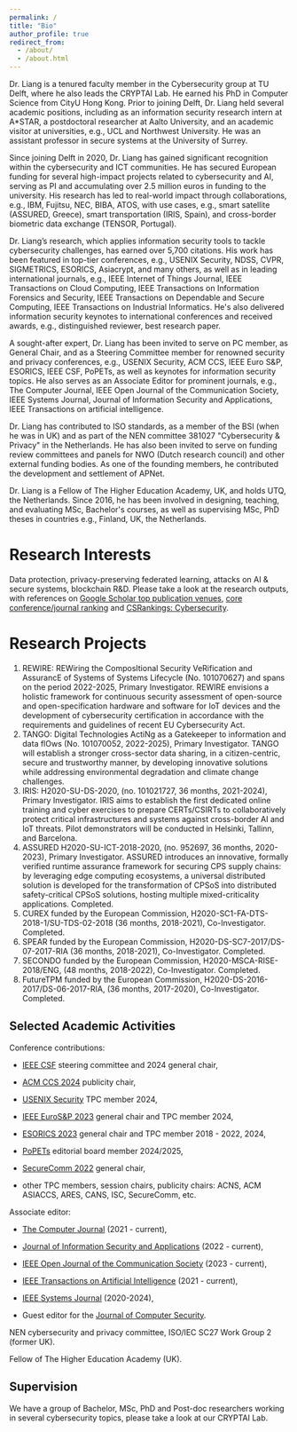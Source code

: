 ```yaml
---
permalink: /
title: "Bio"
author_profile: true
redirect_from: 
  - /about/
  - /about.html
---
```


Dr. Liang is a tenured faculty member in the Cybersecurity group at TU Delft, where he also leads the CRYPTAI Lab. He earned his PhD in Computer Science from CityU Hong Kong. Prior to joining Delft, Dr. Liang held several academic positions, including as an information security research intern at A*STAR, a postdoctoral researcher at Aalto University, and an academic visitor at universities, e.g., UCL and Northwest University. He was an assistant professor in secure systems at the University of Surrey. 

Since joining Delft in 2020, Dr. Liang has gained significant recognition within the cybersecurity and ICT communities. He has secured European funding for several high-impact projects related to cybersecurity and AI, serving as PI and accumulating over 2.5 million euros in funding to the university. His research has led to real-world impact through collaborations, e.g., IBM, Fujitsu, NEC, BIBA, ATOS, with use cases, e.g., smart satellite (ASSURED, Greece), smart transportation (IRIS, Spain), and cross-border biometric data exchange (TENSOR, Portugal). 

Dr. Liang’s research, which applies information security tools to tackle cybersecurity challenges, has earned over 5,700 citations. His work has been featured in top-tier conferences, e.g., USENIX Security, NDSS, CVPR, SIGMETRICS, ESORICS, Asiacrypt, and many others, as well as in leading international journals, e.g., IEEE Internet of Things Journal, IEEE Transactions on Cloud Computing, IEEE Transactions on Information Forensics and Security, IEEE Transactions on Dependable and Secure Computing, IEEE Transactions on Industrial Informatics. He's also delivered information security keynotes to international conferences and received awards, e.g., distinguished reviewer, best research paper.  

A sought-after expert, Dr. Liang has been invited to serve on PC member, as General Chair, and as a Steering Committee member for renowned security and privacy conferences, e.g.,  USENIX Security, ACM CCS, IEEE Euro S&P, ESORICS, IEEE CSF, PoPETs, as well as keynotes for information security topics. He also serves as an Associate Editor for prominent journals, e.g., The Computer Journal, IEEE Open Journal of the Communication Society, IEEE Systems Journal, Journal of Information Security and Applications, IEEE Transactions on artificial intelligence. 

Dr. Liang has contributed to ISO standards, as a member of the BSI (when he was in UK) and as part of the NEN committee 381027 "Cybersecurity & Privacy" in the Netherlands. He has also been invited to serve on funding review committees and panels for NWO (Dutch research council) and other external funding bodies. As one of the founding members, he contributed the development and settlement of APNet. 

Dr. Liang is a Fellow of The Higher Education Academy, UK, and holds UTQ, the Netherlands. Since 2016, he has been involved in designing, teaching, and evaluating MSc, Bachelor's courses, as well as supervising MSc, PhD theses in countries e.g., Finland, UK, the Netherlands.

Research Interests
======
Data protection, privacy-preserving federated learning, attacks on AI \& secure systems, blockchain R\&D. Please take a look at the research outputs, with references on [Google Scholar top publication venues](https://scholar.google.es/citations?view_op=top_venues&hl=en&vq=eng_computersecuritycryptography), [core conference/journal ranking](http://portal.core.edu.au/conf-ranks/) and [CSRankings: Cybersecurity](https://csrankings.org/#/index?sec&nl).  


Research Projects
======
1. REWIRE: REWiring the ComposItional Security VeRification and AssurancE of Systems of Systems Lifecycle (No. 101070627) and spans on the period 2022-2025, Primary Investigator. REWIRE envisions a holistic framework for continuous security assessment of open-source and open-specification hardware and software for IoT devices and the development of cybersecurity certification in accordance with the requirements and guidelines of recent EU Cybersecurity Act. 
1. TANGO: Digital Technologies ActiNg as a Gatekeeper to information and data flOws (No. 101070052, 2022-2025), Primary Investigator. TANGO will establish a stronger cross-sector data sharing, in a citizen-centric, secure and trustworthy manner, by developing innovative solutions while addressing environmental degradation and climate change challenges. 
1. IRIS: H2020-SU-DS-2020, (no. 101021727, 36 months, 2021-2024), Primary Investigator. IRIS aims to establish the first dedicated online training and cyber exercises to prepare CERTs/CSIRTs to collaboratively protect critical infrastructures and systems against cross-border AI and IoT threats. Pilot demonstrators will be conducted in Helsinki, Tallinn, and Barcelona.
1. ASSURED H2020-SU-ICT-2018-2020, (no. 952697, 36 months, 2020-2023), Primary Investigator. ASSURED introduces an innovative, formally verified runtime assurance framework for securing CPS supply chains: by leveraging edge computing ecosystems, a universal distributed solution is developed for the transformation of CPSoS into distributed safety-critical CPSoS solutions, hosting multiple mixed-criticality applications. Completed.  
1. CUREX funded by the European Commission, H2020-SC1-FA-DTS-2018-1/SU-TDS-02-2018 (36 months, 2018-2021), Co-Investigator. Completed. 
1. SPEAR funded by the European Commission, H2020-DS-SC7-2017/DS-07-2017-RIA (36 months, 2018-2021), Co-Investigator. Completed. 
1. SECONDO funded by the European Commission, H2020-MSCA-RISE-2018/ENG, (48 months, 2018-2022), Co-Investigator. Completed.  
1. FutureTPM funded by the European Commission, H2020-DS-2016-2017/DS-06-2017-RIA, (36 months, 2017-2020), Co-Investigator. Completed. 

Selected Academic Activities 
------
Conference contributions: 

- [IEEE CSF](https://csf2024.ieee-security.org/) steering committee and 2024 general chair, 

- [ACM CCS 2024](https://www.sigsac.org/ccs/CCS2024/call-for/call-for-papers.html) publicity chair,

- [USENIX Security](https://www.usenix.org/conference/usenixsecurity24) TPC member 2024, 

- [IEEE EuroS&P 2023](https://eurosp2023.ieee-security.org/) general chair and TPC member 2024, 

- [ESORICS 2023](https://esorics2023.org/) general chair and TPC member 2018 - 2022, 2024, 

- [PoPETs](https://petsymposium.org/cfp24.php) editorial board member 2024/2025, 

- [SecureComm 2022](https://securecomm.eai-conferences.org/2022/) general chair,

- other TPC members, session chairs, publicity chairs: ACNS, ACM ASIACCS, ARES, CANS, ISC, SecureComm, etc.  

Associate editor: 

- [The Computer Journal](https://academic.oup.com/comjnl/pages/Editorial_Board) (2021 - current), 

- [Journal of Information Security and Applications](https://www.sciencedirect.com/journal/journal-of-information-security-and-applications) (2022 - current), 

- [IEEE Open Journal of the Communication Society](https://www.comsoc.org/publications/journals/ieee-ojcoms) (2023 - current), 

- [IEEE Transactions on Artificial Intelligence](https://cis.ieee.org/publications/ieee-transactions-on-artificial-intelligence) (2021 - current), 

- [IEEE Systems Journal](https://ieeesystemsjournal.org/journal-of-boards/) (2020-2024), 

- Guest editor for the [Journal of Computer Security](https://www.iospress.com/catalog/journals/journal-of-computer-security).


NEN cybersecurity and privacy committee, ISO/IEC SC27 Work Group 2 (former UK). 

Fellow of The Higher Education Academy (UK). 


Supervision 
------
We have a group of Bachelor, MSc, PhD and Post-doc researchers working in several cybersecurity topics, please take a look at our CRYPTAI Lab. 

